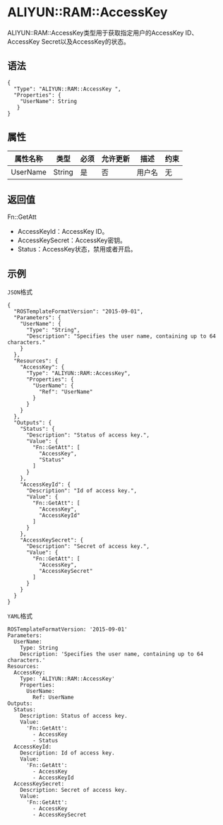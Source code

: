 # ALIYUN::RAM::AccessKey

ALIYUN::RAM::AccessKey类型用于获取指定用户的AccessKey ID、AccessKey Secret以及AccessKey的状态。

## 语法

```
{
  "Type": "ALIYUN::RAM::AccessKey ",
  "Properties": {
    "UserName": String
   }
}
```

## 属性

|属性名称|类型|必须|允许更新|描述|约束|
|----|--|--|----|--|--|
|UserName|String|是|否|用户名|无|

## 返回值

Fn::GetAtt

-   AccessKeyId：AccessKey ID。
-   AccessKeySecret：AccessKey密钥。
-   Status：AccessKey状态，禁用或者开启。

## 示例

`JSON`格式

```
{
  "ROSTemplateFormatVersion": "2015-09-01",
  "Parameters": {
    "UserName": {
      "Type": "String",
      "Description": "Specifies the user name, containing up to 64 characters."
    }
  },
  "Resources": {
    "AccessKey": {
      "Type": "ALIYUN::RAM::AccessKey",
      "Properties": {
        "UserName": {
          "Ref": "UserName"
        }
      }
    }
  },
  "Outputs": {
    "Status": {
      "Description": "Status of access key.",
      "Value": {
        "Fn::GetAtt": [
          "AccessKey",
          "Status"
        ]
      }
    },
    "AccessKeyId": {
      "Description": "Id of access key.",
      "Value": {
        "Fn::GetAtt": [
          "AccessKey",
          "AccessKeyId"
        ]
      }
    },
    "AccessKeySecret": {
      "Description": "Secret of access key.",
      "Value": {
        "Fn::GetAtt": [
          "AccessKey",
          "AccessKeySecret"
        ]
      }
    }
  }
}
```

`YAML`格式

```
ROSTemplateFormatVersion: '2015-09-01'
Parameters:
  UserName:
    Type: String
    Description: 'Specifies the user name, containing up to 64 characters.'
Resources:
  AccessKey:
    Type: 'ALIYUN::RAM::AccessKey'
    Properties:
      UserName:
        Ref: UserName
Outputs:
  Status:
    Description: Status of access key.
    Value:
      'Fn::GetAtt':
        - AccessKey
        - Status
  AccessKeyId:
    Description: Id of access key.
    Value:
      'Fn::GetAtt':
        - AccessKey
        - AccessKeyId
  AccessKeySecret:
    Description: Secret of access key.
    Value:
      'Fn::GetAtt':
        - AccessKey
        - AccessKeySecret
```

